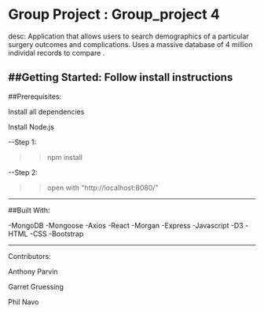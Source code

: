 # Group Project : Group_project 4

desc: Application that allows users to search demographics of a particular surgery outcomes and complications. Uses a massive database of 4 million individal records to compare .

##Getting Started: 
Follow install instructions 
-------------
##Prerequisites:

Install all dependencies 

Install Node.js

--Step 1: 
>> npm install

--Step 2: 
>> open with "http://localhost:8080/"

--------------

##Built With: 

-MongoDB
-Mongoose
-Axios
-React
-Morgan
-Express
-Javascript
-D3
-HTML
-CSS
-Bootstrap


------------

Contributors:

Anthony Parvin

Garret Gruessing

Phil Navo


